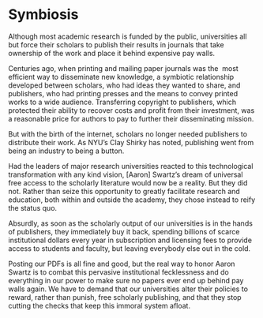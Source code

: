# Symbiosis

Although most academic research is funded by the public, universities
all but force their scholars to publish their results in journals that
take ownership of the work and place it behind expensive pay walls.

Centuries ago, when printing and mailing paper journals was the  most
efficient way to disseminate new knowledge, a symbiotic relationship
developed between scholars, who had ideas they wanted to share, and
publishers, who had printing presses and the means to convey printed
works to a wide audience. Transferring copyright to publishers, which
protected their ability to recover costs and profit from their
investment, was a reasonable price for authors to pay to further their
disseminating mission.

But with the birth of the internet, scholars no longer needed
publishers to distribute their work. As NYU’s Clay Shirky has noted,
publishing went from being an industry to being a button.

Had the leaders of major research universities reacted to this 
technological transformation with any kind vision, [Aaron] Swartz’s dream of 
universal free access to the scholarly literature would now be a 
reality. But they did not. Rather than seize this opportunity to greatly
 facilitate research and education, both within and outside the academy,
 they chose instead to reify the status quo.

Absurdly, as soon as the scholarly output of our universities is in the 
hands of publishers, they immediately buy it back, spending billions of 
scarce institutional dollars every year in subscription and licensing 
fees to provide access to students and faculty, but leaving everybody 
else out in the cold. 

Posting our PDFs is all fine and good, but the real way to honor Aaron 
Swartz is to combat this pervasive institutional fecklessness and do 
everything in our power to make sure no papers ever end up behind pay 
walls again. We have to demand that our universities alter their policies to reward, 
rather than punish, free scholarly publishing, and that they stop 
cutting the checks that keep this immoral system afloat.















